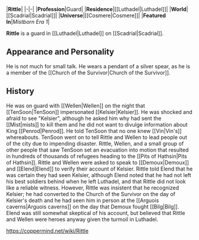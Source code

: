 |**Rittle**|
|-|-|
|**Profession**|Guard|
|**Residence**|[[Luthadel\|Luthadel]]|
|**World**|[[Scadrial\|Scadrial]]|
|**Universe**|[[Cosmere\|Cosmere]]|
|**Featured In**|*Mistborn Era 1*|

**Rittle** is a guard in [[Luthadel\|Luthadel]] on [[Scadrial\|Scadrial]].

## Appearance and Personality
He is not much for small talk. He wears a pendant of a silver spear, as he is a member of the [[Church of the Survivor\|Church of the Survivor]].

## History
He was on guard with [[Wellen\|Wellen]] on the night that [[TenSoon\|TenSoon]] impersonated [[Kelsier\|Kelsier]]. He was shocked and afraid to see "Kelsier", although he asked him why had sent the [[Mist\|mists]] to kill them and he did not want to divulge information about King [[Penrod\|Penrod]]. He told TenSoon that no one knew [[Vin\|Vin's]] whereabouts. TenSoon went on to tell Rittle and Wellen to lead people out of the city due to impending disaster.
Rittle, Wellen, and a small group of other people that saw TenSoon set an evacuation into motion that resulted in hundreds of thousands of refugees heading to the [[Pits of Hathsin\|Pits of Hathsin]]. Rittle and Wellen were asked to speak to [[Demoux\|Demoux]] and [[Elend\|Elend]] to verify their account of Kelsier. Rittle told Elend that he was certain they had seen Kelsier, although Elend noted that he had not left his best soldiers behind when he left Luthadel, and that Rittle did not look like a reliable witness. However, Rittle was insistent that he recognized Kelsier; he had converted to the Church of the Survivor on the day of Kelsier's death and he had seen him in person at the [[Arguois caverns\|Arguois caverns]] on the day that Demoux fought [[Bilg\|Bilg]]. Elend was still somewhat skeptical of his account, but believed that Rittle and Wellen were heroes anyway given the turmoil in Luthadel.



https://coppermind.net/wiki/Rittle